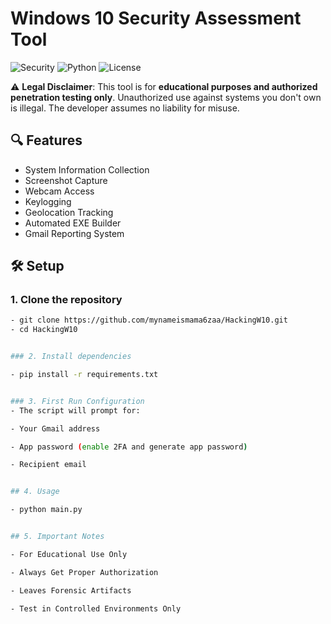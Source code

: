 # Windows 10 Security Assessment Tool

![Security](https://img.shields.io/badge/Purpose-Security_Testing-red) 
![Python](https://img.shields.io/badge/Language-Python-blue)
![License](https://img.shields.io/badge/License-MIT-green)

⚠️ **Legal Disclaimer**: This tool is for **educational purposes and authorized penetration testing only**. Unauthorized use against systems you don't own is illegal. The developer assumes no liability for misuse.

## 🔍 Features
- System Information Collection
- Screenshot Capture
- Webcam Access
- Keylogging
- Geolocation Tracking
- Automated EXE Builder
- Gmail Reporting System

## 🛠️ Setup

### 1. Clone the repository
```bash
- git clone https://github.com/mynameismama6zaa/HackingW10.git
- cd HackingW10


### 2. Install dependencies

- pip install -r requirements.txt


### 3. First Run Configuration
- The script will prompt for:

- Your Gmail address

- App password (enable 2FA and generate app password)

- Recipient email


## 4. Usage

- python main.py


## 5. Important Notes

- For Educational Use Only

- Always Get Proper Authorization

- Leaves Forensic Artifacts

- Test in Controlled Environments Only



